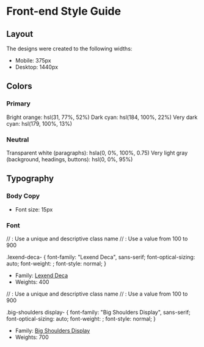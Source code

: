 # Front-end Style Guide

## Layout

The designs were created to the following widths:

- Mobile: 375px
- Desktop: 1440px

## Colors

### Primary

Bright orange: hsl(31, 77%, 52%)
Dark cyan: hsl(184, 100%, 22%)
Very dark cyan: hsl(179, 100%, 13%)

### Neutral

Transparent white (paragraphs): hsla(0, 0%, 100%, 0.75)
Very light gray (background, headings, buttons): hsl(0, 0%, 95%)

## Typography

### Body Copy

- Font size: 15px

### Font
// <uniquifier>: Use a unique and descriptive class name
// <weight>: Use a value from 100 to 900

.lexend-deca-<uniquifier> {
  font-family: "Lexend Deca", sans-serif;
  font-optical-sizing: auto;
  font-weight: <weight>;
  font-style: normal;
}
- Family: [Lexend Deca](https://fonts.google.com/specimen/Lexend+Deca)
- Weights: 400

// <uniquifier>: Use a unique and descriptive class name
// <weight>: Use a value from 100 to 900

.big-shoulders display-<uniquifier> {
  font-family: "Big Shoulders Display", sans-serif;
  font-optical-sizing: auto;
  font-weight: <weight>;
  font-style: normal;
}

- Family: [Big Shoulders Display](https://fonts.google.com/specimen/Big+Shoulders+Display)
- Weights: 700
